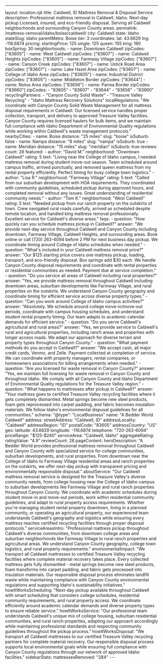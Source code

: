 ---
layout: location.njk
title: Caldwell, ID Mattress Removal & Disposal Service
description: Professional mattress removal in Caldwell, Idaho. Next-day pickup Licensed, insured, and eco-friendly disposal. Serving all Caldwell neighborhoods and surrounding Canyon County areas.
permalink: /mattress-removal/idaho/boise/caldwell/
city: Caldwell state: Idaho stateSlug: idaho parentMetro: Boise tier: 3 coordinates: lat: 43.6629 lng: -116.6874 pricing: startingPrice: 125 single: 125 queen: 155 king: 180 boxSpring: 30 neighborhoods: - name: Downtown Caldwell zipCodes: ["83605"] - name: West Caldwell zipCodes: ["83607"] - name: Caldwell Heights zipCodes: ["83605"] - name: Farmway Village zipCodes: ["83607"] - name: Canyon Creek zipCodes: ["83607"] - name: Ustick Road Area zipCodes: ["83607"] - name: Lake Hazel Area zipCodes: ["83607"] - name: College of Idaho Area zipCodes: ["83605"] - name: Industrial District zipCodes: ["83605"] - name: Middleton Border zipCodes: ["83644"] - name: Notus Area zipCodes: ["83656"] - name: Parma Border zipCodes: ["83660"] zipCodes: - "83605" - "83607" - "83644" - "83656" - "83660" recyclingPartners: - "Canyon County Solid Waste" - "Treasure Valley Recycling" - "Idaho Mattress Recovery Solutions" localRegulations: "We coordinate with Canyon County Solid Waste Management for all mattress disposal requirements in Caldwell. Our licensed service handles proper collection, transport, and delivery to approved Treasure Valley facilities. Canyon County requires licensed haulers for bulk items, and we maintain full compliance with Idaho Department of Environmental Quality regulations while working within Caldwell's waste management protocols." nearbyCities: - name: Boise distance: "25 miles" slug: "boise" isSuburb: false - name: Nampa distance: "8 miles" slug: "nampa" isSuburb: true - name: Meridian distance: "15 miles" slug: "meridian" isSuburb: true reviews: count: 28 featured: - author: "David M." neighborhood: "Downtown Caldwell" rating: 5 text: "Living near the College of Idaho campus, I needed mattress removal during student move-out season. Team scheduled around campus traffic, arrived punctually, and removed queen mattress from my rental property efficiently. Perfect timing for busy college town logistics." - author: "Lisa R." neighborhood: "Farmway Village" rating: 5 text: "Called from our suburban development with HOA requirements. They coordinated with community guidelines, scheduled pickup during approved hours, and completed removal without any issues. Great understanding of residential community needs." - author: "Tom K." neighborhood: "West Caldwell" rating: 5 text: "Needed pickup from our ranch property on the outskirts of town. Crew navigated rural roads carefully, arrived as scheduled despite remote location, and handled king mattress removal professionally. Excellent service for Caldwell's diverse areas." faqs: - question: "How quickly can you schedule mattress pickup in Caldwell?" answer: "We provide next-day service throughout Caldwell and Canyon County including downtown, Farmway Village, Caldwell Heights, and surrounding areas. Book online or call (720) 263-6094 before 2 PM for next business day pickup. We coordinate timing around College of Idaho schedules when needed." - question: "What's included in your Caldwell mattress removal price?" answer: "Our $125 starting price covers one mattress pickup, loading, transport, and eco-friendly disposal. Box springs add $30 each. We handle Canyon County disposal requirements and coordinate with rental properties or residential communities as needed. Payment due at service completion." - question: "Do you service all areas of Caldwell including rural properties?" answer: "Yes, we provide mattress removal throughout Caldwell including downtown areas, suburban developments like Farmway Village, and rural properties on the outskirts. We understand Canyon County geography and coordinate timing for efficient service across diverse property types." - question: "Can you work around College of Idaho campus activities?" answer: "Absolutely. We schedule around college move-in/move-out periods, coordinate with campus housing schedules, and understand student rental property timing. Our team adapts to academic calendar demands for efficient service." - question: "Do you serve Caldwell's agricultural and rural areas?" answer: "Yes, we provide service to Caldwell's rural and agricultural properties, including ranch areas and properties with longer access roads. We adapt our approach for diverse terrain and property types throughout Canyon County." - question: "What payment methods do you accept in Caldwell?" answer: "We accept cash, all major credit cards, Venmo, and Zelle. Payment collected at completion of service. We can coordinate with property managers, rental companies, or homeowners associations for billing arrangements when needed." - question: "Are you licensed for waste removal in Canyon County?" answer: "Yes, we maintain full licensing for waste removal in Canyon County and throughout Idaho. We comply with all Canyon County and Idaho Department of Environmental Quality regulations for the Treasure Valley region." - question: "What happens to mattresses after pickup in Caldwell?" answer: "Your mattress goes to certified Treasure Valley recycling facilities where it gets completely dismantled. Metal springs become new steel products, foam gets reprocessed into carpet padding, and fabric becomes insulation materials. We follow Idaho's environmental disposal guidelines for all communities." schema: "@type": "LocalBusiness" name: "A Bedder World Caldwell" address: streetAddress: "Caldwell, ID" addressLocality: "Caldwell" addressRegion: "ID" postalCode: "83605" addressCountry: "US" geo: latitude: 43.6629 longitude: -116.6874 telephone: "720-263-6094" priceRange: "$125-$240" serviceArea: "Caldwell, Idaho" aggregateRating: ratingValue: "4.9" reviewCount: 28 pageContent: heroDescription: "A Bedder World provides professional mattress removal throughout Caldwell and Canyon County with specialized service for college communities, suburban developments, and rural properties. From downtown near the College of Idaho to Farmway Village residential areas and ranch properties on the outskirts, we offer next-day pickup with transparent pricing and environmentally responsible disposal." aboutService: "Our Caldwell mattress removal service is designed for the Treasure Valley's diverse community needs, from college housing near the College of Idaho campus to suburban developments like Farmway Village and rural ranch properties throughout Canyon County. We coordinate with academic schedules during student move-in and move-out periods, work within residential community guidelines, and adapt to rural property access requirements. Whether you're managing student rental property downtown, living in a planned community, or operating an agricultural property, our experienced team understands Caldwell's geography and logistics while ensuring every mattress reaches certified recycling facilities through proper disposal protocols." serviceAreasIntro: "Professional mattress pickup throughout Caldwell's diverse communities, from downtown college areas and suburban neighborhoods like Farmway Village to rural ranch properties and agricultural areas. We understand Canyon County geography, college town logistics, and rural property requirements." environmentalImpact: "We transport all Caldwell mattresses to certified Treasure Valley recycling facilities where complete material recovery takes place. Every collected mattress gets fully dismantled - metal springs become new steel products, foam transforms into carpet padding, and fabric gets processed into insulation materials. Our responsible disposal process eliminates landfill waste while maintaining compliance with Canyon County environmental regulations and supporting Idaho's sustainability initiatives." howItWorksScheduling: "Next-day pickup available throughout Caldwell with smart scheduling that considers college schedules, residential community requirements, and rural property access. We coordinate efficiently around academic calendar demands and diverse property types to ensure reliable service." howItWorksService: "Our professional team understands Caldwell's unique mix of college housing, suburban residential communities, and rural ranch properties, adapting our approach accordingly while maintaining professional standards and respecting community guidelines throughout the pickup process." howItWorksDisposal: "We transport all Caldwell mattresses to our certified Treasure Valley recycling partners for complete material recovery. Our responsible disposal process supports local environmental goals while ensuring full compliance with Canyon County regulations through our network of approved Idaho facilities." sidebarStats: mattressesRemoved: "284" ---
